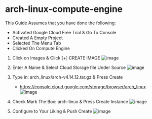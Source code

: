 # arch-linux-compute-engine

This Guide Assumes that you have done the following:
- Activated Google Cloud Free Trial & Go To Console
- Created A Empty Project
- Selected The Menu Tab
- Clicked On Compute Engine

1. Click on Images & Click [+] CREATE IMAGE
![image](https://imgur.com/a/U5b6u.png)

2. Enter A Name & Select Cloud Storage file Under Source
![image](https://imgur.com/a/hvKj7.png)

3. Type in: arch_linux/arch-v4.14.12.tar.gz & Press Create
	- https://console.cloud.google.com/storage/browser/arch_linux
![image](https://imgur.com/a/9J6bD.png)

4. Check Mark The Box: arch-linux & Press Create Instance
![image](https://imgur.com/a/yoXJz.png)

5. Configure to Your Liking & Push Create
![image](https://imgur.com/a/pAdNr.png)